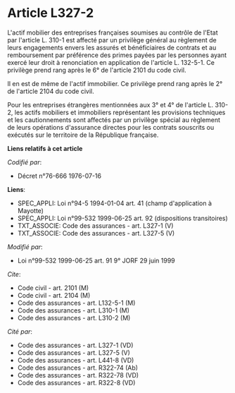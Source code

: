 # Article L327-2

L'actif mobilier des entreprises françaises soumises au contrôle de l'Etat par l'article L. 310-1 est affecté par un
privilège général au règlement de leurs engagements envers les assurés et bénéficiaires de contrats et au remboursement par
préférence des primes payées par les personnes ayant exercé leur droit à renonciation en application de l'article L. 132-5-1.
Ce privilège prend rang après le 6° de l'article 2101 du code civil.

Il en est de même de l'actif immobilier. Ce privilège prend rang après le 2° de l'article 2104 du code civil.

Pour les entreprises étrangères mentionnées aux 3° et 4° de l'article L. 310-2, les actifs mobiliers et immobiliers
représentant les provisions techniques et les cautionnements sont affectés par un privilège spécial au règlement de leurs
opérations d'assurance directes pour les contrats souscrits ou exécutés sur le territoire de la République française.

**Liens relatifs à cet article**

_Codifié par_:

  - Décret n°76-666 1976-07-16

**Liens**:

  - SPEC_APPLI: Loi n°94-5 1994-01-04 art. 41 (champ d'application à Mayotte)
  - SPEC_APPLI: Loi n°99-532 1999-06-25 art. 92 (dispositions transitoires)
  - TXT_ASSOCIE: Code des assurances - art. L327-1 (V)
  - TXT_ASSOCIE: Code des assurances - art. L327-5 (V)

_Modifié par_:

  - Loi n°99-532 1999-06-25 art. 91 9° JORF 29 juin 1999

_Cite_:

  - Code civil - art. 2101 (M)
  - Code civil - art. 2104 (M)
  - Code des assurances - art. L132-5-1 (M)
  - Code des assurances - art. L310-1 (M)
  - Code des assurances - art. L310-2 (M)

_Cité par_:

  - Code des assurances - art. L327-1 (VD)
  - Code des assurances - art. L327-5 (V)
  - Code des assurances - art. L441-8 (VD)
  - Code des assurances - art. R322-74 (Ab)
  - Code des assurances - art. R322-78 (VD)
  - Code des assurances - art. R322-8 (VD)
